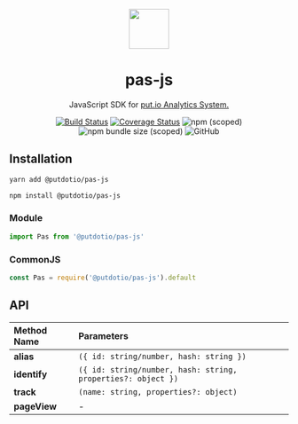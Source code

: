<div align="center">
  <p>
    <img src="https://static.put.io/images/putio-boncuk.png" width="72">
  </p>

  <h1>pas-js</h1>

  <p>
    JavaScript SDK for <a href="https://github.com/putdotio/pas">put.io Analytics System.</a>
  </p>

<p><a href="https://travis-ci.org/putdotio/pas-js"><img src="https://travis-ci.org/putdotio/pas-js.svg?branch=master" alt="Build Status"></a>
<a href="https://coveralls.io/github/putdotio/pas-js?branch=master"><img src="https://coveralls.io/repos/github/putdotio/pas-js/badge.svg?branch=master" alt="Coverage Status"></a>
<img src="https://img.shields.io/npm/v/@putdotio/pas-js" alt="npm (scoped)">
<img src="https://img.shields.io/bundlephobia/minzip/@putdotio/pas-js" alt="npm bundle size (scoped)">
<img src="https://img.shields.io/github/license/putdotio/pas-js" alt="GitHub"></p>
</div>

## Installation

```bash
yarn add @putdotio/pas-js

npm install @putdotio/pas-js
```

### Module

```js
import Pas from '@putdotio/pas-js'
```

### CommonJS

```js
const Pas = require('@putdotio/pas-js').default
```

## API

| Method Name  | Parameters                                                   |
| :----------- | :----------------------------------------------------------- |
| **alias**    | `({ id: string/number, hash: string })`                      |
| **identify** | `({ id: string/number, hash: string, properties?: object })` |
| **track**    | `(name: string, properties?: object)`                        |
| **pageView** | -                                                            |
